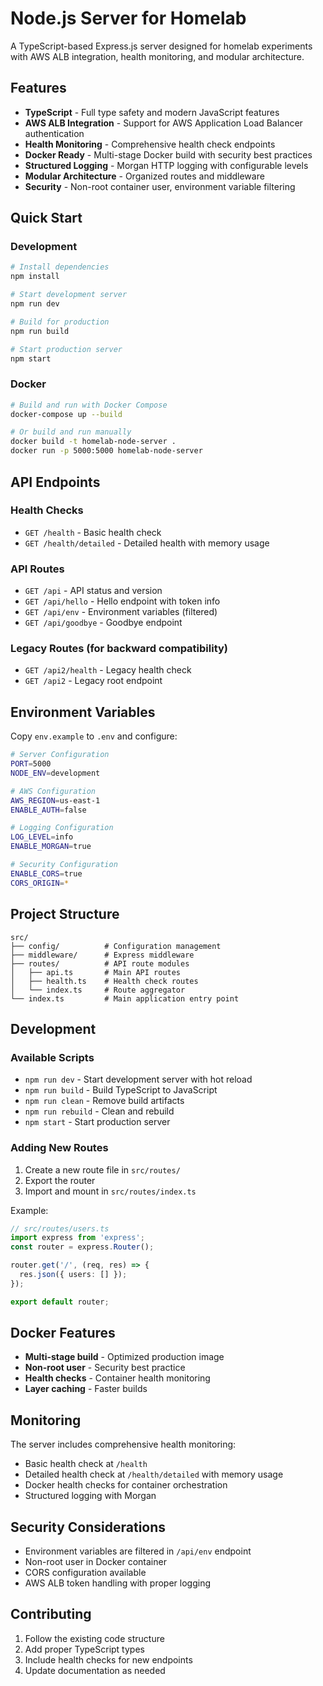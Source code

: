 # Node.js Server for Homelab

A TypeScript-based Express.js server designed for homelab experiments with AWS ALB integration, health monitoring, and modular architecture.

## Features

- **TypeScript** - Full type safety and modern JavaScript features
- **AWS ALB Integration** - Support for AWS Application Load Balancer authentication
- **Health Monitoring** - Comprehensive health check endpoints
- **Docker Ready** - Multi-stage Docker build with security best practices
- **Structured Logging** - Morgan HTTP logging with configurable levels
- **Modular Architecture** - Organized routes and middleware
- **Security** - Non-root container user, environment variable filtering

## Quick Start

### Development

```bash
# Install dependencies
npm install

# Start development server
npm run dev

# Build for production
npm run build

# Start production server
npm start
```

### Docker

```bash
# Build and run with Docker Compose
docker-compose up --build

# Or build and run manually
docker build -t homelab-node-server .
docker run -p 5000:5000 homelab-node-server
```

## API Endpoints

### Health Checks
- `GET /health` - Basic health check
- `GET /health/detailed` - Detailed health with memory usage

### API Routes
- `GET /api` - API status and version
- `GET /api/hello` - Hello endpoint with token info
- `GET /api/env` - Environment variables (filtered)
- `GET /api/goodbye` - Goodbye endpoint

### Legacy Routes (for backward compatibility)
- `GET /api2/health` - Legacy health check
- `GET /api2` - Legacy root endpoint

## Environment Variables

Copy `env.example` to `.env` and configure:

```bash
# Server Configuration
PORT=5000
NODE_ENV=development

# AWS Configuration
AWS_REGION=us-east-1
ENABLE_AUTH=false

# Logging Configuration
LOG_LEVEL=info
ENABLE_MORGAN=true

# Security Configuration
ENABLE_CORS=true
CORS_ORIGIN=*
```

## Project Structure

```
src/
├── config/          # Configuration management
├── middleware/      # Express middleware
├── routes/          # API route modules
│   ├── api.ts       # Main API routes
│   ├── health.ts    # Health check routes
│   └── index.ts     # Route aggregator
└── index.ts         # Main application entry point
```

## Development

### Available Scripts

- `npm run dev` - Start development server with hot reload
- `npm run build` - Build TypeScript to JavaScript
- `npm run clean` - Remove build artifacts
- `npm run rebuild` - Clean and rebuild
- `npm start` - Start production server

### Adding New Routes

1. Create a new route file in `src/routes/`
2. Export the router
3. Import and mount in `src/routes/index.ts`

Example:
```typescript
// src/routes/users.ts
import express from 'express';
const router = express.Router();

router.get('/', (req, res) => {
  res.json({ users: [] });
});

export default router;
```

## Docker Features

- **Multi-stage build** - Optimized production image
- **Non-root user** - Security best practice
- **Health checks** - Container health monitoring
- **Layer caching** - Faster builds

## Monitoring

The server includes comprehensive health monitoring:

- Basic health check at `/health`
- Detailed health check at `/health/detailed` with memory usage
- Docker health checks for container orchestration
- Structured logging with Morgan

## Security Considerations

- Environment variables are filtered in `/api/env` endpoint
- Non-root user in Docker container
- CORS configuration available
- AWS ALB token handling with proper logging

## Contributing

1. Follow the existing code structure
2. Add proper TypeScript types
3. Include health checks for new endpoints
4. Update documentation as needed 